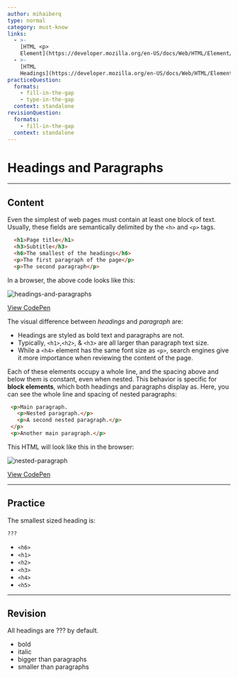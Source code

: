 ```yaml
---
author: mihaiberq
type: normal
category: must-know
links:
  - >-
    [HTML <p>
    Element](https://developer.mozilla.org/en-US/docs/Web/HTML/Element/p){documentation}
  - >-
    [HTML
    Headings](https://developer.mozilla.org/en-US/docs/Web/HTML/Element/Heading_Elements){documentation}
practiceQuestion:
  formats:
    - fill-in-the-gap
    - type-in-the-gap
  context: standalone
revisionQuestion:
  formats:
    - fill-in-the-gap
  context: standalone
---
```


# Headings and Paragraphs


---

## Content

Even the simplest of web pages must contain at least one block of text. Usually, these fields are semantically delimited by the `<h>` and `<p>` tags.

```html
  <h1>Page title</h1>
  <h3>Subtitle</h3>
  <h6>The smallest of the headings</h6>
  <p>The first paragraph of the page</p>
  <p>The second paragraph</p>
```

In a browser, the above code looks like this:

![headings-and-paragraphs](https://img.enkipro.com/7ba149227f555d4e67102574bf37520c.png)

[View CodePen](https://codepen.io/enkidevs/pen/djNpBW)

The visual difference between *headings* and *paragraph* are:

- Headings are styled as bold text and paragraphs are not.
- Typically, `<h1>`,`<h2>`, & `<h3>` are all larger than paragraph text size.
- While a `<h4>` element has the same font size as `<p>`, search engines give it more importance when reviewing the content of the page.

Each of these elements occupy a whole line, and the spacing above and below them is constant, even when nested. This behavior is specific for **block elements**, which both headings and paragraphs display as. Here, you can see the whole line and spacing of nested paragraphs:

```html
 <p>Main paragraph.
   <p>Nested paragraph.</p>
   <p>A second nested paragraph.</p>
 </p>
 <p>Another main paragraph.</p>
```

This HTML will look like this in the browser:

![nested-paragraph](https://img.enkipro.com/58c08ea4dbf491ad5bc63886c502ff5f.png)

[View CodePen](https://codepen.io/enkidevs/pen/rrjMXV)


---

## Practice

The smallest sized heading is:

```html
???
```

- `<h6>`
- `<h1>`
- `<h2>`
- `<h3>`
- `<h4>`
- `<h5>`


---

## Revision

All headings are ??? by default.

- bold
- italic
- bigger than paragraphs
- smaller than paragraphs
